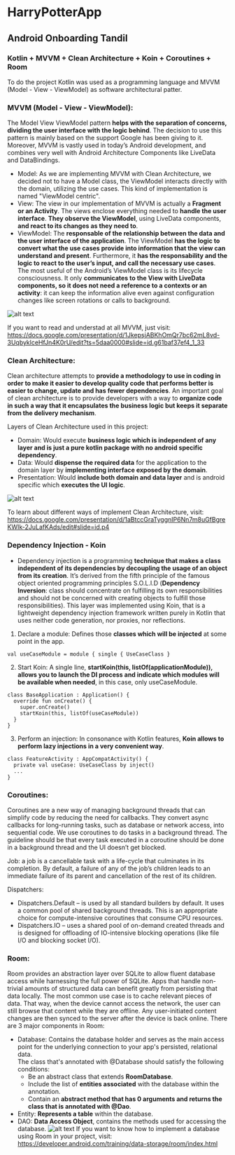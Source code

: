 # HarryPotterApp
## Android Onboarding Tandil

### Kotlin + MVVM + Clean Architecture + Koin + Coroutines + Room

To do the project Kotlin was used as a programming language and MVVM (Model - View - ViewModel) as software architectural patter.

### MVVM (Model - View - ViewModel):
The Model View ViewModel pattern **helps with the separation of concerns, dividing the user interface with the logic behind**. The decision to use this pattern is mainly based on the support Google has been giving to it. 
Moreover, MVVM is vastly used in today’s Android development, and combines very well with Android Architecture Components like LiveData and DataBindings.
 - Model: As we are implementing MVVM with Clean Architecture, we decided not to have a Model class, the ViewModel interacts directly with the domain, utilizing the use cases. This kind of implementation is named "ViewModel centric".
 - View: The view in our implementation of MVVM is actually a **Fragment or an Activity**. The views enclose everything needed to **handle the user interface**. **They observe the ViewModel**, using LiveData components, **and react to its changes as they need to**.
 - ViewModel: The **responsable of the relationship between the data and the user interface of the application**. The ViewModel **has the logic to convert what the use cases provide into information that the view can understand and present**. Furthermore, it **has the responsability and the logic to react to the user’s input, and call the necessary use cases**. The most useful of the Android’s ViewModel class is its lifecycle consciousness. It only **communicates to the View with LiveData components, so it does not need a reference to a contexts or an activity**: it can keep the information alive even against configuration changes like screen rotations or calls to background.

![alt text](https://github.com/benjaglobant/HarryPotterApp/blob/spells-feature/mvvm.png "MVVM")

If you want to read and understad at all MVVM, just visit: https://docs.google.com/presentation/d/1JkepsjABKhOmQr7bc62mL8vd-3UqbyklceHfJn4K0rU/edit?ts=5daa0000#slide=id.g61baf37ef4_1_33

### Clean Architecture:
Clean architecture attempts to **provide a methodology to use in coding in order to make it easier to develop quality code that performs better is easier to change, update and has fewer dependencies**.
An important goal of clean architecture is to provide developers with a way to **organize code in such a way that it encapsulates the business logic but keeps it separate from the delivery mechanism**. 

Layers of Clean Architecture used in this project:
 - Domain: Would execute **business logic which is independent of any layer and is just a pure kotlin package with no android specific dependency**.
 - Data: Would **dispense the required data** for the application to the domain layer by **implementing interface exposed by the domain**.
 - Presentation: Would **include both domain and data layer** and is android specific which **executes the UI logic**.
 
 ![alt text](https://github.com/benjaglobant/HarryPotterApp/blob/spells-feature/cleanarchitecture.png "CleanArchitecture")

To learn about different ways of implement Clean Architecture, visit: https://docs.google.com/presentation/d/1aBtccGraTyggnIP6Nn7m8uGfBgreKWIk-2JuLafKAds/edit#slide=id.p4

### Dependency Injection - Koin
 - Dependency injection is a programming **technique that makes a class independent of its dependencies by decoupling the usage of an object from its creation**. It’s derived from the fifth principle of the famous object oriented programming principles S.O.L.I.D (**Dependency Inversion**: class should concentrate on fulfilling its own responsibilities and should not be concerned with creating objects to fulfill those responsibilities).
  This layer was implemented using Koin, that is a lightweight dependency injection framework written purely in Kotlin that uses neither code generation, nor proxies, nor reflections.

1) Declare a module: Defines those **classes which will be injected** at some point in the app.
```
val useCaseModule = module { single { UseCaseClass }
```

2) Start Koin: A single line, **startKoin(this, listOf(applicationModule)), allows you to launch the DI process and indicate which modules will be available when needed**, in this case, only useCaseModule.
```
class BaseApplication : Application() {  
  override fun onCreate() {  
    super.onCreate()  
    startKoin(this, listOf(useCaseModule))  
  }  
}  
```

3) Perform an injection: In consonance with Kotlin features, **Koin allows to perform lazy injections in a very convenient way**.
```
class FeatureActivity : AppCompatActivity() {
  private val useCase: UseCaseClass by inject()
  ...
}
```

### Coroutines:
Coroutines are a new way of managing background threads that can simplify code by reducing the need for callbacks. They convert async callbacks for long-running tasks, such as database or network access, into sequential code. We use coroutines to do tasks in a background thread. The guideline should be that every task executed in a coroutine should be done in a background thread and the UI doesn’t get blocked.

Job: a job is a cancellable task with a life-cycle that culminates in its completion. By default, a failure of any of the job’s children leads to an immediate failure of its parent and cancellation of the rest of its children.

Dispatchers:  
  - Dispatchers.Default – is used by all standard builders by default. It uses a common pool of shared background threads. This is an appropriate choice for compute-intensive coroutines that consume CPU resources.
  - Dispatchers.IO – uses a shared pool of on-demand created threads and is designed for offloading of IO-intensive blocking operations (like file I/O and blocking socket I/O).

### Room:
Room provides an abstraction layer over SQLite to allow fluent database access while harnessing the full power of SQLite. Apps that handle non-trivial amounts of structured data can benefit greatly from persisting that data locally. The most common use case is to cache relevant pieces of data. That way, when the device cannot access the network, the user can still browse that content while they are offline. Any user-initiated content changes are then synced to the server after the device is back online.
There are 3 major components in Room:
 - Database: Contains the database holder and serves as the main access point for the underlying connection to your app's persisted, relational data.  
   The class that's annotated with @Database should satisfy the following conditions:
   - Be an abstract class that extends **RoomDatabase**.
   - Include the list of **entities associated** with the database within the annotation.
   - Contain an **abstract method that has 0 arguments and returns the class that is annotated with @Dao**.
 - Entity: **Represents a table** within the database.
 - DAO: **Data Access Object**, contains the methods used for accessing the database.
 ![alt text](https://github.com/benjaglobant/HarryPotterApp/blob/spells-feature/roomdatabase.png "Room Database")
 If you want to know how to implement a database using Room in your project, visit:  
https://developer.android.com/training/data-storage/room/index.html
 
 
 
